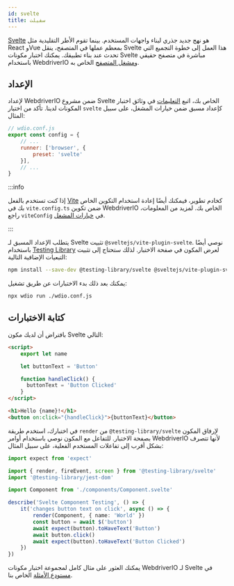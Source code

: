 ```yaml
---
id: svelte
title: سفيلت
---
```


[Svelte](https://svelte.dev/) هو نهج جديد جذري لبناء واجهات المستخدم. بينما تقوم الأطر التقليدية مثل React وVue بمعظم عملها في المتصفح، ينقل Svelte هذا العمل إلى خطوة التجميع التي تحدث عند بناء تطبيقك. يمكنك اختبار مكونات Svelte مباشرة في متصفح حقيقي باستخدام WebdriverIO و[مشغل المتصفح](/docs/runner#browser-runner) الخاص به.

## الإعداد

لإعداد WebdriverIO ضمن مشروع Svelte الخاص بك، اتبع [التعليمات](/docs/component-testing#set-up) في وثائق اختبار المكونات لدينا. تأكد من اختيار `svelte` كإعداد مسبق ضمن خيارات المشغل، على سبيل المثال:

```js
// wdio.conf.js
export const config = {
    // ...
    runner: ['browser', {
        preset: 'svelte'
    }],
    // ...
}
```

:::info

إذا كنت تستخدم بالفعل [Vite](https://vitejs.dev/) كخادم تطوير، فيمكنك أيضًا إعادة استخدام التكوين الخاص بك في `vite.config.ts` ضمن تكوين WebdriverIO الخاص بك. لمزيد من المعلومات، راجع `viteConfig` في [خيارات المشغل](/docs/runner#runner-options).

:::

يتطلب الإعداد المسبق لـ Svelte تثبيت `@sveltejs/vite-plugin-svelte`. نوصي أيضًا باستخدام [Testing Library](https://testing-library.com/) لعرض المكون في صفحة الاختبار. لذلك ستحتاج إلى تثبيت التبعيات الإضافية التالية:

```sh npm2yarn
npm install --save-dev @testing-library/svelte @sveltejs/vite-plugin-svelte
```

يمكنك بعد ذلك بدء الاختبارات عن طريق تشغيل:

```sh
npx wdio run ./wdio.conf.js
```

## كتابة الاختبارات

بافتراض أن لديك مكون Svelte التالي:

```html title="./components/Component.svelte"
<script>
    export let name

    let buttonText = 'Button'

    function handleClick() {
      buttonText = 'Button Clicked'
    }
</script>

<h1>Hello {name}!</h1>
<button on:click="{handleClick}">{buttonText}</button>
```

في اختبارك، استخدم طريقة `render` من `@testing-library/svelte` لإرفاق المكون بصفحة الاختبار. للتفاعل مع المكون نوصي باستخدام أوامر WebdriverIO لأنها تتصرف بشكل أقرب إلى تفاعلات المستخدم الفعلية، على سبيل المثال:

```ts title="svelte.test.js"
import expect from 'expect'

import { render, fireEvent, screen } from '@testing-library/svelte'
import '@testing-library/jest-dom'

import Component from './components/Component.svelte'

describe('Svelte Component Testing', () => {
    it('changes button text on click', async () => {
        render(Component, { name: 'World' })
        const button = await $('button')
        await expect(button).toHaveText('Button')
        await button.click()
        await expect(button).toHaveText('Button Clicked')
    })
})
```

يمكنك العثور على مثال كامل لمجموعة اختبار مكونات WebdriverIO لـ Svelte في [مستودع الأمثلة](https://github.com/webdriverio/component-testing-examples/tree/main/svelte-typescript-vite) الخاص بنا.